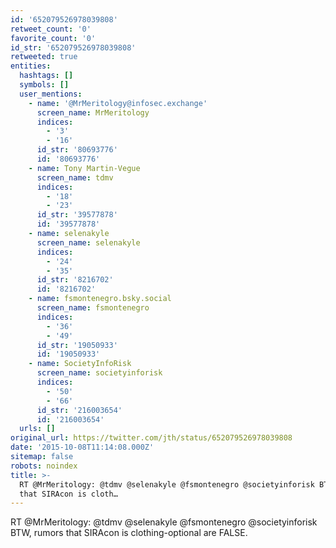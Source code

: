 ```yaml
---
id: '652079526978039808'
retweet_count: '0'
favorite_count: '0'
id_str: '652079526978039808'
retweeted: true
entities:
  hashtags: []
  symbols: []
  user_mentions:
    - name: '@MrMeritology@infosec.exchange'
      screen_name: MrMeritology
      indices:
        - '3'
        - '16'
      id_str: '80693776'
      id: '80693776'
    - name: Tony Martin-Vegue
      screen_name: tdmv
      indices:
        - '18'
        - '23'
      id_str: '39577878'
      id: '39577878'
    - name: selenakyle
      screen_name: selenakyle
      indices:
        - '24'
        - '35'
      id_str: '8216702'
      id: '8216702'
    - name: fsmontenegro.bsky.social
      screen_name: fsmontenegro
      indices:
        - '36'
        - '49'
      id_str: '19050933'
      id: '19050933'
    - name: SocietyInfoRisk
      screen_name: societyinforisk
      indices:
        - '50'
        - '66'
      id_str: '216003654'
      id: '216003654'
  urls: []
original_url: https://twitter.com/jth/status/652079526978039808
date: '2015-10-08T11:14:08.000Z'
sitemap: false
robots: noindex
title: >-
  RT @MrMeritology: @tdmv @selenakyle @fsmontenegro @societyinforisk BTW, rumors
  that SIRAcon is cloth…
---
```


RT @MrMeritology: @tdmv @selenakyle @fsmontenegro @societyinforisk BTW, rumors that SIRAcon is clothing-optional are FALSE.